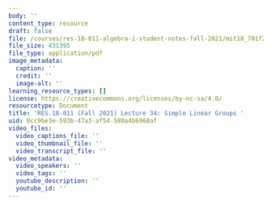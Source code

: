 ```yaml
---
body: ''
content_type: resource
draft: false
file: /courses/res-18-011-algebra-i-student-notes-fall-2021/mit18_701f21_lect34.pdf
file_size: 431395
file_type: application/pdf
image_metadata:
  caption: ''
  credit: ''
  image-alt: ''
learning_resource_types: []
license: https://creativecommons.org/licenses/by-nc-sa/4.0/
resourcetype: Document
title: 'RES.18-011 (Fall 2021) Lecture 34: Simple Linear Groups '
uid: 0cc9be3e-593b-47a3-af54-580a4b6968af
video_files:
  video_captions_file: ''
  video_thumbnail_file: ''
  video_transcript_file: ''
video_metadata:
  video_speakers: ''
  video_tags: ''
  youtube_description: ''
  youtube_id: ''
---
```

